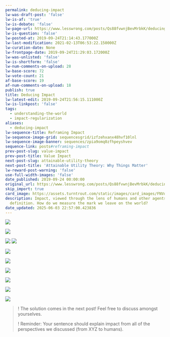 ```yaml
---
permalink: deducing-impact
lw-was-draft-post: 'false'
lw-is-af: 'true'
lw-is-debate: 'false'
lw-page-url: https://www.lesswrong.com/posts/Qs88fvwnjBevMrbkK/deducing-impact
lw-is-question: 'false'
lw-posted-at: 2019-09-24T21:14:43.177000Z
lw-last-modification: 2021-02-13T06:53:22.150000Z
lw-curation-date: None
lw-frontpage-date: 2019-09-24T21:29:03.172000Z
lw-was-unlisted: 'false'
lw-is-shortform: 'false'
lw-num-comments-on-upload: 28
lw-base-score: 72
lw-vote-count: 21
af-base-score: 19
af-num-comments-on-upload: 18
publish: true
title: Deducing Impact
lw-latest-edit: 2019-09-24T21:56:15.111000Z
lw-is-linkpost: 'false'
tags:
  - understanding-the-world
  - impact-regularization
aliases:
  - deducing-impact
lw-sequence-title: Reframing Impact
lw-sequence-image-grid: sequencesgrid/izfzehxanx48hvf10lnl
lw-sequence-image-banner: sequences/zpia9omq0zfhpeyshvev
sequence-link: posts#reframing-impact
prev-post-slug: value-impact
prev-post-title: Value Impact
next-post-slug: attainable-utility-theory
next-post-title: 'Attainable Utility Theory: Why Things Matter'
lw-reward-post-warning: 'false'
use-full-width-images: 'false'
date_published: 2019-09-24 00:00:00
original_url: https://www.lesswrong.com/posts/Qs88fvwnjBevMrbkK/deducing-impact
skip_import: true
card_image: https://assets.turntrout.com/static/images/card_images/FNVolSf.png
description: Impact, viewed through the lens of humans and other agents, demands a
  definition. How do we measure the mark we leave on the world?
date_updated: 2025-06-03 22:57:00.423836
---
```







![](https://assets.turntrout.com/static/images/posts/lyRy0fS.avif)

![](https://assets.turntrout.com/static/images/posts/OIDCLpl.avif)

​![](https://assets.turntrout.com/static/images/posts/x3myqQ1.avif)
![](https://assets.turntrout.com/static/images/posts/G1UgvEf.avif)

![](https://assets.turntrout.com/static/images/posts/lCPSncS.avif )

![](https://assets.turntrout.com/static/images/posts/EZa5fmw.avif)

![](https://assets.turntrout.com/static/images/posts/UHf85nd.avif)

![](https://assets.turntrout.com/static/images/posts/EZa5fmw.avif)

![](https://assets.turntrout.com/static/images/posts/apep62R.avif)

![](https://assets.turntrout.com/static/images/posts/p278IRN.avif)

>! The solution comes in the next post! Feel free to discuss amongst yourselves.
>
>! Reminder: Your sentence should explain impact from all of the perspectives we discussed (from XYZ to humans).
